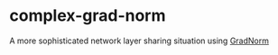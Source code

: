 # complex-grad-norm

A more sophisticated network layer sharing situation using [GradNorm](https://arxiv.org/abs/1711.02257)